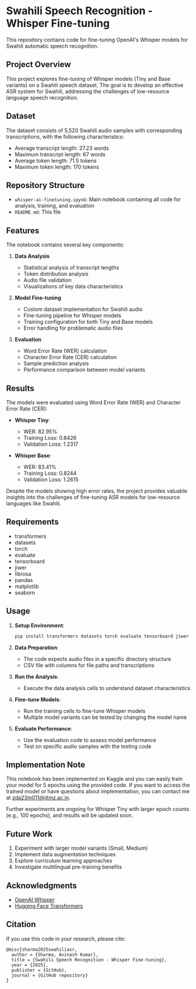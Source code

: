 # Swahili Speech Recognition - Whisper Fine-tuning

This repository contains code for fine-tuning OpenAI's Whisper models for Swahili automatic speech recognition.

## Project Overview

This project explores fine-tuning of Whisper models (Tiny and Base variants) on a Swahili speech dataset. The goal is to develop an effective ASR system for Swahili, addressing the challenges of low-resource language speech recognition.

## Dataset

The dataset consists of 5,520 Swahili audio samples with corresponding transcriptions, with the following characteristics:
- Average transcript length: 27.23 words
- Maximum transcript length: 67 words
- Average token length: 71.5 tokens
- Maximum token length: 170 tokens

## Repository Structure

- `whisper-ai-finetuning.ipynb`: Main notebook containing all code for analysis, training, and evaluation
- `README.md`: This file

## Features

The notebook contains several key components:

1. **Data Analysis**
   - Statistical analysis of transcript lengths
   - Token distribution analysis
   - Audio file validation
   - Visualizations of key data characteristics

2. **Model Fine-tuning**
   - Custom dataset implementation for Swahili audio
   - Fine-tuning pipeline for Whisper models
   - Training configuration for both Tiny and Base models
   - Error handling for problematic audio files

3. **Evaluation**
   - Word Error Rate (WER) calculation
   - Character Error Rate (CER) calculation
   - Sample prediction analysis
   - Performance comparison between model variants

## Results

The models were evaluated using Word Error Rate (WER) and Character Error Rate (CER):

- **Whisper Tiny**:
  - WER: 82.95%
  - Training Loss: 0.8426
  - Validation Loss: 1.2317

- **Whisper Base**:
  - WER: 83.41%
  - Training Loss: 0.8244
  - Validation Loss: 1.2615

Despite the models showing high error rates, the project provides valuable insights into the challenges of fine-tuning ASR models for low-resource languages like Swahili.

## Requirements

- transformers
- datasets
- torch
- evaluate
- tensorboard
- jiwer
- librosa
- pandas
- matplotlib
- seaborn

## Usage

1. **Setup Environment**:
   ```bash
   pip install transformers datasets torch evaluate tensorboard jiwer librosa
   ```

2. **Data Preparation**:
   - The code expects audio files in a specific directory structure
   - CSV file with columns for file paths and transcriptions

3. **Run the Analysis**:
   - Execute the data analysis cells to understand dataset characteristics

4. **Fine-tune Models**:
   - Run the training cells to fine-tune Whisper models
   - Multiple model variants can be tested by changing the model name

5. **Evaluate Performance**:
   - Use the evaluation code to assess model performance
   - Test on specific audio samples with the testing code

## Implementation Note

This notebook has been implemented on Kaggle and you can easily train your model for 5 epochs using the provided code. If you want to access the trained model or have questions about implementation, you can contact me at zda23m011@iitmz.ac.in.

Further experiments are ongoing for Whisper Tiny with larger epoch counts (e.g., 100 epochs), and results will be updated soon.

## Future Work

1. Experiment with larger model variants (Small, Medium)
2. Implement data augmentation techniques
3. Explore curriculum learning approaches
4. Investigate multilingual pre-training benefits

## Acknowledgments

- [OpenAI Whisper](https://github.com/openai/whisper)
- [Hugging Face Transformers](https://github.com/huggingface/transformers)

## Citation

If you use this code in your research, please cite:

```
@misc{sharma2025swahiliasr,
  author = {Sharma, Avinash Kumar},
  title = {Swahili Speech Recognition - Whisper Fine-tuning},
  year = {2025},
  publisher = {GitHub},
  journal = {GitHub repository}
}
```
